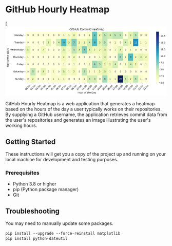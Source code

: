 # GitHub Hourly Heatmap
[![GitHub Hourly Heatmap](example.png)

GitHub Hourly Heatmap is a web application that generates a heatmap based on the hours of the day a user typically works on their repositories. By supplying a GitHub username, the application retrieves commit data from the user's repositories and generates an image illustrating the user's working hours.


## Getting Started

These instructions will get you a copy of the project up and running on your local machine for development and testing purposes.

### Prerequisites

- Python 3.8 or higher
- pip (Python package manager)
- Git

## Troubleshooting
You may need to manually update some packages. 

```
pip install --upgrade --force-reinstall matplotlib
pip install python-dateutil
```


